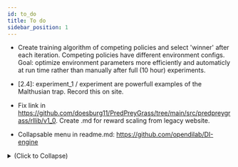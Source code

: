 ```yaml
---
id: to_do
title: To do
sidebar_position: 1
---
```


- Create training algorithm of competing policies and select 'winner' after each iteration. Competing policies have different environment configs. Goal: optimize environment parameters more efficiently and automaticly at run time rather than manually after full (10 hour) experiments.

- [2.4]: experiment_1 / experiment are powerfull examples of the Malthusian trap. Record this on site. 

- Fix link in https://github.com/doesburg11/PredPreyGrass/tree/main/src/predpreygrass/rllib/v1_0. Create .md for reward scaling from legacy website.

- Collapsable menu in readme.md: https://github.com/opendilab/DI-engine

<details closed>
<summary>(Click to Collapse)</summary>

- Traditional academic environments
  - [DI-zoo](https://github.com/opendilab/DI-engine#environment-versatility): various decision intelligence demonstrations and benchmark environments with DI-engine.
</details>
